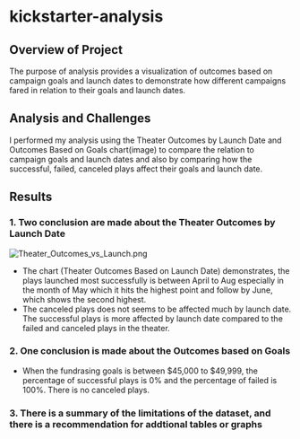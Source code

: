 # kickstarter-analysis
## Overview of Project
The purpose of analysis provides a visualization of outcomes based on campaign goals and launch dates to demonstrate how different campaigns fared in relation to their goals and launch dates. 
## Analysis and Challenges
I performed my analysis using the Theater Outcomes by Launch Date and Outcomes Based on Goals chart(image) to compare the relation to campaign goals and launch dates and also by comparing how the successful, failed, canceled plays affect their goals and launch date. 

## Results
### 1. Two conclusion are made about the Theater Outcomes by Launch Date
![Theater_Outcomes_vs_Launch.png](path/to/Theater_Outcomes_vs_Launch.png)
* The chart (Theater Outcomes Based on Launch Date) demonstrates, the plays launched most successfully is between April to Aug especially in the month of May which it hits the highest point and follow by June, which shows the second highest.
* The canceled plays does not seems to be affected much by launch date. The successful plays is more affected by launch date compared to the failed and canceled plays in the theater. 

### 2. One conclusion is made about the Outcomes based on Goals
* When the fundrasing goals is between $45,000 to $49,999, the percentage of successful plays is 0% and the percentage of failed is 100%. There is no canceled plays.
### 3. There is a summary of the limitations of the dataset, and there is a recommendation for addtional tables or graphs
